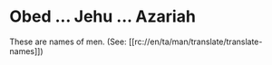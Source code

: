 # Obed ... Jehu ... Azariah

These are names of men. (See: [[rc://en/ta/man/translate/translate-names]])